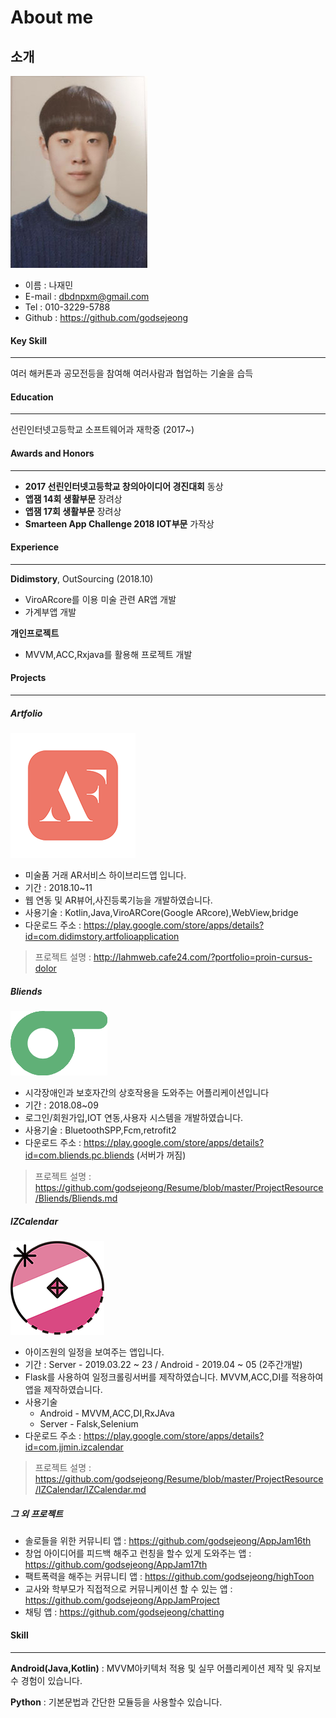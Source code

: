 # About me

## 소개
![alt text](https://github.com/godsejeong/Resume/blob/master/profile.jpeg)
- 이름 : 나재민
- E-mail : dbdnpxm@gmail.com
- Tel : 010-3229-5788
- Github : https://github.com/godsejeong

#### Key Skill

-----

여러 해커톤과 공모전등을 참여해 여러사람과 협업하는 기술을 습득

#### Education

-----

선린인터넷고등학교 소프트웨어과 재학중 (2017~)
#### Awards and Honors

----

- **2017 선린인터넷고등학교 창의아이디어 경진대회** 동상
- **앱잼 14회 생활부문** 장려상
- **앱잼 17회 생활부문** 장려상
- **Smarteen App Challenge 2018 IOT부문** 가작상

#### Experience

-----

**Didimstory**, OutSourcing (2018.10)
 - ViroARcore를 이용 미술 관련 AR앱 개발
 - 가계부앱 개발

**개인프로젝트**
 - MVVM,ACC,Rxjava를 활용해 프로젝트 개발

#### Projects

-----

##### Artfolio

![alt text](https://github.com/godsejeong/Resume/blob/master/ProjectResource/ArtFoilo/Artfolio_icon.png)

- 미술품 거래 AR서비스 하이브리드앱 입니다.
- 기간 : 2018.10~11
- 웹 연동 및 AR뷰어,사진등록기능을 개발하였습니다.
- 사용기술 : Kotlin,Java,ViroARCore(Google ARcore),WebView,bridge
- 다운로드 주소 : https://play.google.com/store/apps/details?id=com.didimstory.artfolioapplication
> 프로젝트 설명 : http://lahmweb.cafe24.com/?portfolio=proin-cursus-dolor

##### Bliends

![alt text](https://github.com/godsejeong/Resume/blob/master/ProjectResource/Bliends/Bliends_Icon.png)

- 시각장애인과 보호자간의 상호작용을 도와주는 어플리케이션입니다
- 기간 : 2018.08~09
- 로그인/회원가입,IOT 연동,사용자 시스템을 개발하였습니다.
- 사용기술 : BluetoothSPP,Fcm,retrofit2
- 다운로드 주소 : https://play.google.com/store/apps/details?id=com.bliends.pc.bliends (서버가 꺼짐)
> 프로젝트 설명 : https://github.com/godsejeong/Resume/blob/master/ProjectResource/Bliends/Bliends.md

##### IZCalendar


![alt text](https://github.com/godsejeong/Resume/blob/master/ProjectResource/IZCalendar/IZCalendar_icon.png)

- 아이즈원의 일정을 보여주는 앱입니다.
- 기간 : Server - 2019.03.22 ~ 23 / Android - 2019.04 ~ 05 (2주간개발)
- Flask를 사용하여 일정크롤링서버를 제작하였습니다. MVVM,ACC,DI를 적용하여 앱을 제작하였습니다.
- 사용기술
  - Android - MVVM,ACC,DI,RxJAva
  - Server - Falsk,Selenium
- 다운로드 주소 : https://play.google.com/store/apps/details?id=com.jjmin.izcalendar
> 프로젝트 설명 : https://github.com/godsejeong/Resume/blob/master/ProjectResource/IZCalendar/IZCalendar.md

##### 그 외 프로젝트

- 솔로들을 위한 커뮤니티 앱 : https://github.com/godsejeong/AppJam16th
- 창업 아이디어를 피드백 해주고 런칭을 할수 있게 도와주는 앱 : https://github.com/godsejeong/AppJam17th
- 팩트폭력을 해주는 커뮤니티 앱 : https://github.com/godsejeong/highToon
- 교사와 학부모가 직접적으로 커뮤니케이션 할 수 있는 앱 : https://github.com/godsejeong/AppJamProject
- 채팅 앱 : https://github.com/godsejeong/chatting

#### Skill

-----

**Android(Java,Kotlin)** : MVVM아키텍처 적용 및 실무 어플리케이션 제작 및 유지보수 경험이 있습니다.

**Python** : 기본문법과 간단한 모듈등을 사용할수 있습니다.
